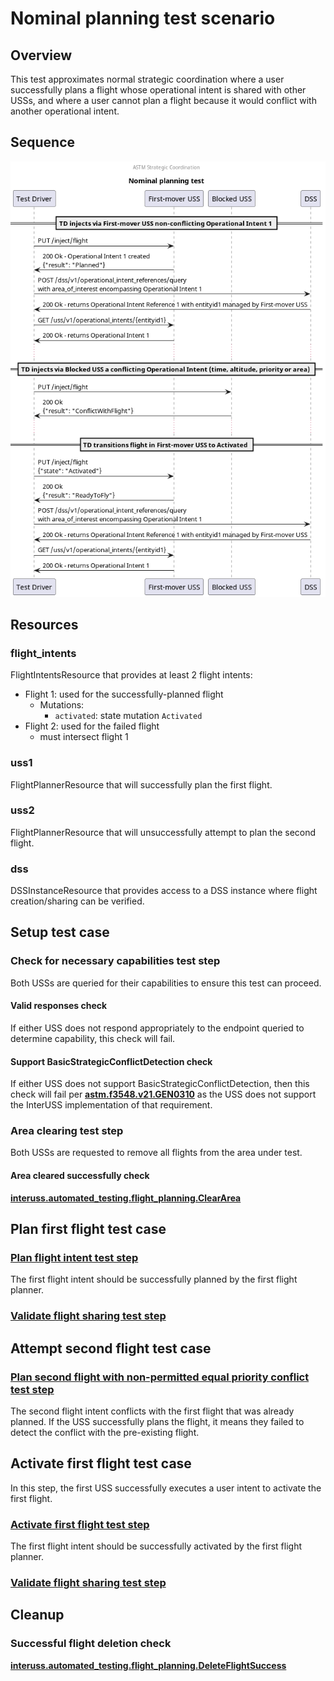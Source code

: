 # Nominal planning test scenario

## Overview

This test approximates normal strategic coordination where a user successfully
plans a flight whose operational intent is shared with other USSs, and where a
user cannot plan a flight because it would conflict with another operational
intent.

## Sequence

![Sequence diagram](sequence.png)

## Resources

### flight_intents
FlightIntentsResource that provides at least 2 flight intents:
- Flight 1: used for the successfully-planned flight
  - Mutations:
    - `activated`: state mutation `Activated`
- Flight 2: used for the failed flight
  - must intersect flight 1

### uss1

FlightPlannerResource that will successfully plan the first flight.

### uss2

FlightPlannerResource that will unsuccessfully attempt to plan the second flight.

### dss

DSSInstanceResource that provides access to a DSS instance where flight creation/sharing can be verified.

## Setup test case

### Check for necessary capabilities test step

Both USSs are queried for their capabilities to ensure this test can proceed.

#### Valid responses check

If either USS does not respond appropriately to the endpoint queried to determine capability, this check will fail.

#### Support BasicStrategicConflictDetection check

If either USS does not support BasicStrategicConflictDetection, then this check will fail per **[astm.f3548.v21.GEN0310](../../../../requirements/astm/f3548/v21.md)** as the USS does not support the InterUSS implementation of that requirement.

### Area clearing test step

Both USSs are requested to remove all flights from the area under test.

#### Area cleared successfully check

**[interuss.automated_testing.flight_planning.ClearArea](../../../../requirements/interuss/automated_testing/flight_planning.md)**

## Plan first flight test case

### [Plan flight intent test step](../../../flight_planning/plan_flight_intent.md)

The first flight intent should be successfully planned by the first flight planner.

### [Validate flight sharing test step](../validate_shared_operational_intent.md)

## Attempt second flight test case

### [Plan second flight with non-permitted equal priority conflict test step](../../../flight_planning/plan_conflict_flight_intent.md)

The second flight intent conflicts with the first flight that was already planned.  If the USS successfully plans the flight, it means they failed to detect the conflict with the pre-existing flight.

## Activate first flight test case

In this step, the first USS successfully executes a user intent to activate the first flight.

### [Activate first flight test step](../../../flight_planning/activate_flight_intent.md)

The first flight intent should be successfully activated by the first flight planner.

### [Validate flight sharing test step](../validate_shared_operational_intent.md)

## Cleanup

### Successful flight deletion check

**[interuss.automated_testing.flight_planning.DeleteFlightSuccess](../../../../requirements/interuss/automated_testing/flight_planning.md)**
